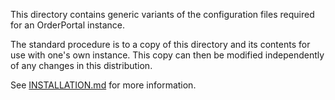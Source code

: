 This directory contains generic variants of the configuration files
required for an OrderPortal instance.

The standard procedure is to a copy of this directory and its contents
for use with one's own instance. This copy can then be modified independently
of any changes in this distribution.

See [INSTALLATION.md](../../INSTALLATION.md) for more information.
